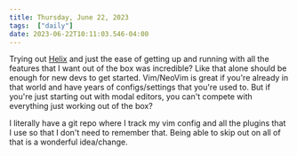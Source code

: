 ```yaml
---
title: Thursday, June 22, 2023
tags:  ["daily"]
date: 2023-06-22T10:11:03.546-04:00
---
```



Trying out [Helix](https://helix-editor.com/) and just the ease of getting up and running with all the features that I want out of the box was incredible? Like that alone should be enough for new devs to get started. Vim/NeoVim is great if you're already in that world and have years of configs/settings that you're used to. But if you're just starting out with modal editors, you can't compete with everything just working out of the box?

I literally have a git repo where I track my vim config and all the plugins that I use so that I don't need to remember that. Being able to skip out on all of that is a wonderful idea/change.






    